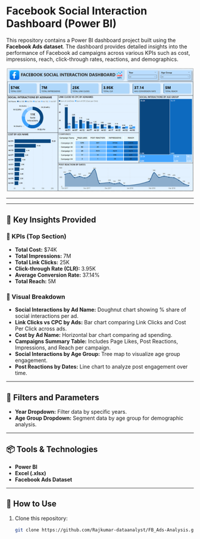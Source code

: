 # Facebook Social Interaction Dashboard (Power BI)

This repository contains a Power BI dashboard project built using the **Facebook Ads dataset**. The dashboard provides detailed insights into the performance of Facebook ad campaigns across various KPIs such as cost, impressions, reach, click-through rates, reactions, and demographics.

![Dashboard Preview](https://github.com/Rajkumar-dataanalyst/FB_Ads-Analysis/blob/main/fb_dashboard_image.png?raw=true)

---



---

## 🧠 Key Insights Provided

### 🔹 KPIs (Top Section)
- **Total Cost:** $74K  
- **Total Impressions:** 7M  
- **Total Link Clicks:** 25K  
- **Click-through Rate (CLR):** 3.95K  
- **Average Conversion Rate:** 37.14%  
- **Total Reach:** 5M  

### 🔹 Visual Breakdown

- **Social Interactions by Ad Name:** Doughnut chart showing % share of social interactions per ad.
- **Link Clicks vs CPC by Ads:** Bar chart comparing Link Clicks and Cost Per Click across ads.
- **Cost by Ad Name:** Horizontal bar chart comparing ad spending.
- **Campaigns Summary Table:** Includes Page Likes, Post Reactions, Impressions, and Reach per campaign.
- **Social Interactions by Age Group:** Tree map to visualize age group engagement.
- **Post Reactions by Dates:** Line chart to analyze post engagement over time.

---

## 📌 Filters and Parameters

- **Year Dropdown:** Filter data by specific years.
- **Age Group Dropdown:** Segment data by age group for demographic analysis.

---

## 📦 Tools & Technologies

- **Power BI**
- **Excel (.xlsx)**
- **Facebook Ads Dataset**

---

## 🚀 How to Use

1. Clone this repository:
   ```bash
   git clone https://github.com/Rajkumar-dataanalyst/FB_Ads-Analysis.git


